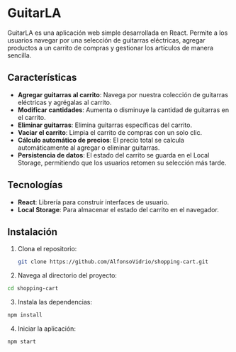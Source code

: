 # GuitarLA

GuitarLA es una aplicación web simple desarrollada en React. Permite a los usuarios navegar por una selección de guitarras eléctricas, agregar productos a un carrito de compras y gestionar los artículos de manera sencilla.

## Características

- **Agregar guitarras al carrito**: Navega por nuestra colección de guitarras eléctricas y agrégalas al carrito.
- **Modificar cantidades**: Aumenta o disminuye la cantidad de guitarras en el carrito.
- **Eliminar guitarras**: Elimina guitarras específicas del carrito.
- **Vaciar el carrito**: Limpia el carrito de compras con un solo clic.
- **Cálculo automático de precios**: El precio total se calcula automáticamente al agregar o eliminar guitarras.
- **Persistencia de datos**: El estado del carrito se guarda en el Local Storage, permitiendo que los usuarios retomen su selección más tarde.

## Tecnologías

- **React**: Librería para construir interfaces de usuario.
- **Local Storage**: Para almacenar el estado del carrito en el navegador.

## Instalación

1. Clona el repositorio:
   ```bash
   git clone https://github.com/AlfonsoVidrio/shopping-cart.git
    ```

2. Navega al directorio del proyecto:
```bash
cd shopping-cart
```

3. Instala las dependencias:
```bash
npm install
```

4. Iniciar la aplicación:
```bash
npm start
```


